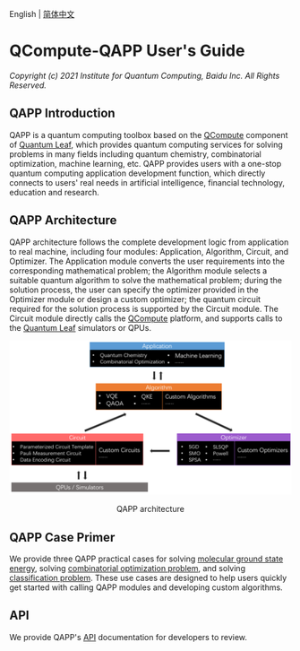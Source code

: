 English | [简体中文](README_CN.md)

# QCompute-QAPP User's Guide

<em> Copyright (c) 2021 Institute for Quantum Computing, Baidu Inc. All Rights Reserved. </em>

## QAPP Introduction

QAPP is a quantum computing toolbox based on the [QCompute](https://quantum-hub.baidu.com/opensource) component of [Quantum Leaf](https://quantum-hub.baidu.com/), which provides quantum computing services for solving problems in many fields including quantum chemistry, combinatorial optimization, machine learning, etc. QAPP provides users with a one-stop quantum computing application development function, which directly connects to users' real needs in artificial intelligence, financial technology, education and research.

## QAPP Architecture

QAPP architecture follows the complete development logic from application to real machine, including four modules: Application, Algorithm, Circuit, and Optimizer. The Application module converts the user requirements into the corresponding mathematical problem; the Algorithm module selects a suitable quantum algorithm to solve the mathematical problem; during the solution process, the user can specify the optimizer provided in the Optimizer module or design a custom optimizer; the quantum circuit required for the solution process is supported by the Circuit module. The Circuit module directly calls the [QCompute](https://quantum-hub.baidu.com/opensource) platform, and supports calls to the [Quantum Leaf](https://quantum-hub.baidu.com/services) simulators or QPUs.

![exp](tutorials/figures/QAPPlandscape_EN.png "QAPP architecture")
<div style="text-align:center">QAPP architecture</div>

## QAPP Case Primer

We provide three QAPP practical cases for solving [molecular ground state energy](tutorials/VQE_EN.md), solving [combinatorial optimization problem](tutorials/Max_Cut_EN.md), and solving [classification problem](tutorials/Kernel_Classifier_EN.md). These use cases are designed to help users quickly get started with calling QAPP modules and developing custom algorithms.

## API

We provide QAPP's [API](API_Documentation.pdf) documentation for developers to review.
